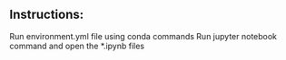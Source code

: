 ## Instructions:
Run environment.yml file using conda commands
Run jupyter notebook command and open the *.ipynb files
